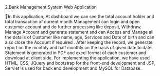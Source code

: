2.Bank Management System Web Application

In this application, At dashboard we can see the total account holder and total transaction of current month.Management can login and open customer account and do further processing like deposit, Withdraw, Manage Account and generate statement and can Access and Manage all the details of Customer like name, age, Services and Date of birth and can also close the  Account if required . After keeping the record, we generate report on the monthly and half monthly on the basis of given date to date. Statement is generated in PDF and excel format of each customer and download at client side. For implementing the application, we have used HTML, CSS, JQuery and bootstrap for the front-end development and JSP, Servlet  is used for back end development and MySQL for Database.
